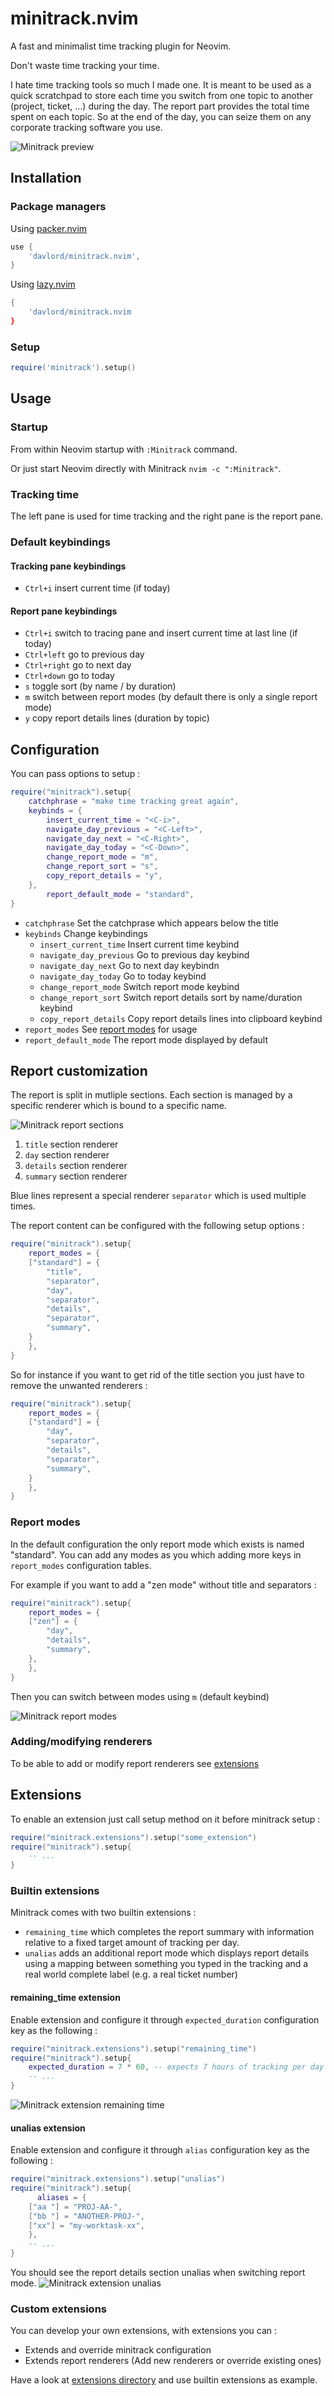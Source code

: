 # minitrack.nvim

A fast and minimalist time tracking plugin for Neovim.

Don't waste time tracking your time. 

I hate time tracking tools so much I made one. It is meant to be used as a quick scratchpad to store each time you switch from one topic to another (project, ticket, ...) during the day. The report part provides the total time spent on each topic. So at the end of the day, you can seize them on any corporate tracking software you use.  

![Minitrack preview](minitrack.gif)

## Installation
### Package managers

Using [packer.nvim](https://github.com/wbthomason/packer.nvim)

```lua
use {
    'davlord/minitrack.nvim',
}
```

Using [lazy.nvim](https://github.com/folke/lazy.nvim)

```lua
{
    'davlord/minitrack.nvim
}
```
### Setup
```lua
require('minitrack').setup()
```

## Usage

### Startup
From within Neovim startup with `:Minitrack` command.

Or just start Neovim directly with Minitrack `nvim -c ":Minitrack"`.

### Tracking time
The left pane is used for time tracking and the right pane is the report pane.

### Default keybindings

#### Tracking pane keybindings
- `Ctrl+i` insert current time (if today)
  
#### Report pane keybindings
- `Ctrl+i` switch to tracing pane and insert current time at last line (if today)
- `Ctrl+left` go to previous day
- `Ctrl+right` go to next day
- `Ctrl+down` go to today
- `s` toggle sort (by name / by duration)
- `m` switch between report modes (by default there is only a single report mode)
- `y` copy report details lines (duration by topic)

## Configuration
You can pass options to setup :
```lua
require("minitrack").setup{
	catchphrase = "make time tracking great again",
	keybinds = {
		insert_current_time = "<C-i>",
		navigate_day_previous = "<C-Left>",
		navigate_day_next = "<C-Right>",
		navigate_day_today = "<C-Down>",
		change_report_mode = "m",
		change_report_sort = "s",
		copy_report_details = "y",
	},
    	report_default_mode = "standard",
}
```
- `catchphrase` Set the catchprase which appears below the title
- `keybinds` Change keybindings
  - `insert_current_time` Insert current time keybind
  - `navigate_day_previous` Go to previous day  keybind
  - `navigate_day_next` Go to next day keybindn 
  - `navigate_day_today` Go to today keybind
  - `change_report_mode` Switch report mode keybind
  - `change_report_sort` Switch report details sort by name/duration keybind
  - `copy_report_details` Copy report details lines into clipboard keybind
- `report_modes` See [report modes](#report-modes) for usage
- `report_default_mode` The report mode displayed by default

## Report customization
The report is split in mutliple sections. Each section is managed by a specific renderer which is bound to a specific name.

![Minitrack report sections](minitrack-report-sections.png)

1. `title` section renderer
2. `day` section renderer
3. `details` section renderer
4. `summary` section renderer

Blue lines represent a special renderer `separator` which is used multiple times.

The report content can be configured with the following setup options :

```lua
require("minitrack").setup{
    report_modes = {
	["standard"] = {
	    "title",
	    "separator",
	    "day",
	    "separator",
	    "details",
	    "separator",
	    "summary",
	}
    },
}
```

So for instance if you want to get rid of the title section you just have to remove the unwanted renderers :

```lua
require("minitrack").setup{
    report_modes = {
	["standard"] = {
	    "day",
	    "separator",
	    "details",
	    "separator",
	    "summary",
	}
    },
}
```

### Report modes
In the default configuration the only report mode which exists is named "standard". 
You can add any modes as you which adding more keys in `report_modes` configuration tables.

For example if you want to add a "zen mode" without title and separators :
```lua
require("minitrack").setup{
    report_modes = {
	["zen"] = {
	    "day",
	    "details",
	    "summary",
	},
    },
}
```
Then you can switch between modes using `m` (default keybind)

![Minitrack report modes](minitrack-report-modes.gif)

### Adding/modifying renderers
To be able to add or modify report renderers see [extensions](#extensions)

## Extensions
To enable an extension just call setup method on it before minitrack setup :
```lua
require("minitrack.extensions").setup("some_extension")
require("minitrack").setup{
    -- ...
}
```

### Builtin extensions
Minitrack comes with two builtin extensions :
- `remaining_time` which completes the report summary with information relative to a fixed target amount of tracking per day.
- `unalias` adds an additional report mode which displays report details using a mapping between something you typed in the tracking and a real world complete label (e.g. a real ticket number)
#### remaining_time extension
Enable extension and configure it through `expected_duration` configuration key as the following :
```lua
require("minitrack.extensions").setup("remaining_time")
require("minitrack").setup{
    expected_duration = 7 * 60, -- expects 7 hours of tracking per day
    -- ...
}
```
![Minitrack extension remaining time](minitrack-extension-remaining-time.png)

#### unalias extension
Enable extension and configure it through `alias` configuration key as the following :
```lua
require("minitrack.extensions").setup("unalias")
require("minitrack").setup{
      aliases = {
	["aa "] = "PROJ-AA-",
	["bb "] = "ANOTHER-PROJ-",
	["xx"] = "my-worktask-xx",
    },
    -- ...
}
```
You should see the report details section unalias when switching report mode.
![Minitrack extension unalias](minitrack-extension-unalias.gif)

### Custom extensions
You can develop your own extensions, with extensions you can :
- Extends and override minitrack configuration
- Extends report renderers (Add new renderers or override existing ones)

Have a look at [extensions directory](lua/minitrack/extensions) and use builtin extensions as example.


